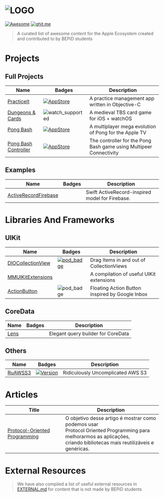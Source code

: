 ![LOGO](https://raw.githubusercontent.com/bepid-ifce/awesome-bepid/master/media/banner.png)
========================================
[![Awesome](https://cdn.rawgit.com/sindresorhus/awesome/d7305f38d29fed78fa85652e3a63e154dd8e8829/media/badge.svg)](https://github.com/sindresorhus/awesome)
[![ghit.me](https://ghit.me/badge.svg?repo=bepid-ifce/awesome-bepid)](https://ghit.me/repo/bepid-ifce/awesome-bepid)

> A curated list of awesome content for the Apple Ecosystem created and contributed to by BEPiD students

# Projects
## Full Projects
Name | Badges | Description
-----|--------|------------
[PracticeIt](https://github.com/matheusmcardoso/PracticeIt) | [![AppStore](https://img.shields.io/badge/App%20Store-published-green.svg)](https://itunes.apple.com/us/app/practiceit/id1118984457?mt=8) | A practice management app written in Objective-C
[Dungeons & Cards](https://github.com/hananim-studios/DungeonsAndCards-game) | ![watch_supported](https://raw.githubusercontent.com/bepid-ifce/awesome-bepid/master/media/watch_supported.svg) | A medieval TBS card game for iOS + watchOS
[Pong Bash](https://github.com/4challenge-studios/pongbash-game) | [![AppStore](https://img.shields.io/badge/App%20Store-published-green.svg)](https://itunes.apple.com/us/app/id1214024996?mt=8) | A multiplayer mega evolution of Pong for the Apple TV
[Pong Bash Controller](https://github.com/4challenge-studios/pongbash-game) | [![AppStore](https://img.shields.io/badge/App%20Store-published-green.svg)](https://itunes.apple.com/app/id1214007180?mt=8) | The controller for the Pong Bash game using Multipeer Connectivity

## Examples
Name | Badges | Description
-----|--------|------------
[ActiveRecordFirebase](https://github.com/VictorAlisson10/ActiveRecordFirebase) | | Swift ActiveRecord-inspired model for Firebase.


# Libraries And Frameworks
## UIKit
Name | Badges | Description
-----|--------|------------
[DIOCollectionView](https://github.com/matheusmcardoso/DIOCollectionView) | [![pod_badge](https://img.shields.io/cocoapods/v/DIOCollectionView.svg?style=flat)](http://cocoapods.org/pods/DIOCollectionView) | Drag Items in and out of CollectionViews
[MMUIKitExtensions](https://github.com/matheusmcardoso/MMUIKitExtensions) | | A compilation of useful UIKit extensions
[ActionButton](https://github.com/lourenco-marinho/ActionButton) | ![pod_badge](https://img.shields.io/cocoapods/v/ActionButton.svg) | Floating Action Button inspired by Google Inbox
## CoreData
Name | Badges | Description
-----|--------|------------
[Lens](https://github.com/lourenco-marinho/Lens) | | Elegant query builder for CoreData
## Others
Name | Badges | Description
-----|--------|------------
[RuAWSS3](https://github.com/brunomacabeusbr/RuAWSS3) | [![Version](https://img.shields.io/cocoapods/v/RuAWSS3.svg?style=flat)](http://cocoapods.org/pods/RuAWSS3) | Ridiculously Uncomplicated AWS S3

# Articles
Title | Description
------|------------
[Protocol-Oriented Programming](http://equinocios.com/ios/2016/03/16/protocol-oriented-programming/) | O objetivo desse artigo é mostrar como podemos usar <br> Protocol Oriented Programming para melhorarmos as aplicações, <br> criando bibliotecas mais reutilizáveis e genéricas.

# External Resources
> We have also compiled a list of useful external resources in [EXTERNAL.md](https://github.com/bepid-ifce/awesome-bepid/blob/master/EXTERNAL.md)
> for content that is not made by BEPiD students
